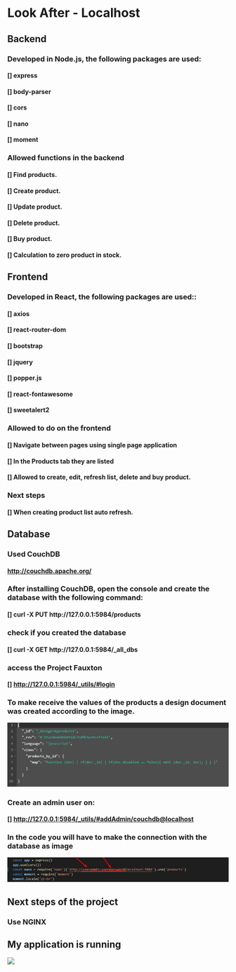 <h1> Look After - Localhost</h1>

<h2>Backend</h2>
<h3>Developed in Node.js, the following packages are used:</h3>
<h4>[] express</h4>
<h4>[] body-parser</h4>
<h4>[] cors</h4>
<h4>[] nano</h4>
<h4>[] moment</h4>
<h3>Allowed functions in the backend</h3>
<h4> [] Find products. </ h4>
<h4> [] Create product. </ h4>
<h4> [] Update product. </ h4>
<h4> [] Delete product. </ h4>
<h4> [] Buy product. </ h4>
<h4> [] Calculation to zero product in stock. </ h4>
<h2>Frontend</h2>
<h3>Developed in React, the following packages are used::</h3>
<h4>[] axios</h4>
<h4>[] react-router-dom</h4>
<h4>[] bootstrap</h4>
<h4>[] jquery</h4>
<h4>[] popper.js</h4>
<h4>[] react-fontawesome</h4>
<h4>[] sweetalert2</h4>
<h3>Allowed to do on the frontend</h3>
<h4>[] Navigate between pages using single page application</h4>
<h4>[] In the Products tab they are listed</h4>
<h4>[] Allowed to create, edit, refresh list, delete and buy product.</h4>
<h3>Next steps</h3>
<h4> [] When creating product list auto refresh. </ h4>
<h2> Database </h2>
<h3>Used CouchDB</h3>
<h4><a href='http://couchdb.apache.org/' target='_blank'>http://couchdb.apache.org/</a></h4>
<h3>After installing CouchDB, open the console and create the database with the following command:</h3>
<h4>[] curl -X PUT http://127.0.0.1:5984/products</h4>
<h3>check if you created the database</h3>
<h4>[] curl -X GET http://127.0.0.1:5984/_all_dbs</h4>
<h3>access the Project Fauxton</h3>
<h4>[] <a href='http://127.0.0.1:5984/_utils/#login' target='_blank'>http://127.0.0.1:5984/_utils/#login</a></h4>
<h3>To make receive the values of the products a design document was created according to the image.</h3>
<img src="/lookafter-gui/src/assets/img/mydoc.png">
<h3>Create an admin user on:</h3>
<h4>[] <a href='http://127.0.0.1:5984/_utils/#addAdmin/couchdb@localhost' target='_blank'>http://127.0.0.1:5984/_utils/#addAdmin/couchdb@localhost</a></h4>
<h3>In the code you will have to make the connection with the database as image</h3>
<img src="/lookafter-gui/src/assets/img/adminCDB.png">
<h2>Next steps of the project</h2>
<h3>Use NGINX</h3>
<h2>My application is running</h2>
<img src="/lookafter-gui/src/assets/img/myapp.gif">
